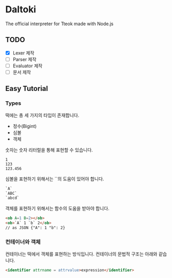 # Daltoki
The official interpreter for Tteok made with Node.js

## TODO

- [x] Lexer 제작
- [ ] Parser 제작
- [ ] Evaluator 제작
- [ ] 문서 제작

## Easy Tutorial

### Types
떡에는 총 세 가지의 타입이 존재합니다.
* 정수(Bigint)
* 심볼
* 객체

숫자는 숫자 리터럴을 통해 표현할 수 있습니다.
```tml
1
123
123.456
```

심볼을 표현하기 위해서는 \`\`의 도움이 있어야 합니다.
```html
`A`
`ABC`
`abcd`
```

객체를 표현하기 위해서는 함수의 도움을 받아야 합니다. 
```html
<ob A=1 B=2></ob>
<ob>`A` 1 `b` 2</ob>
// as JSON {"A": 1 "b": 2}
```

### 컨테이너와 객체

컨테이너는 떡에서 객체를 표현하는 방식입니다.
컨테이너의 문법적 구조는 아래와 같습니다.
```html
<identifier attrname = attrvalue>expression</identifier>
```